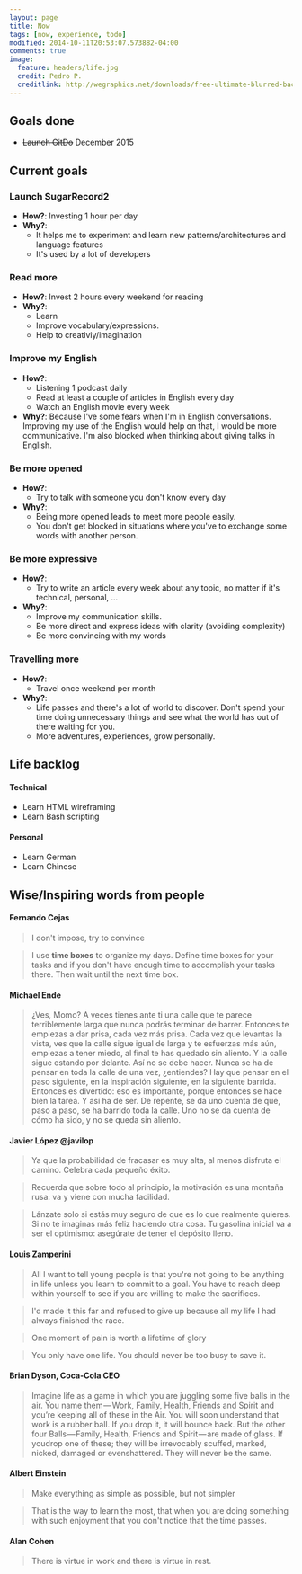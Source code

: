 ```yaml
---
layout: page
title: Now
tags: [now, experience, todo]
modified: 2014-10-11T20:53:07.573882-04:00
comments: true
image:
  feature: headers/life.jpg
  credit: Pedro P.
  creditlink: http://wegraphics.net/downloads/free-ultimate-blurred-background-pack/
---
```


## Goals done
- <strike>Launch GitDo</strike> December 2015

## Current goals

### Launch SugarRecord2
  - **How?**: Investing 1 hour per day
  - **Why?**:
    - It helps me to experiment and learn new patterns/architectures and language features
    - It's used by a lot of developers

### Read more
- **How?**: Invest 2 hours every weekend for reading
- **Why?**:
	- Learn
	- Improve vocabulary/expressions.
	- Help to creativiy/imagination

### Improve my English
- **How?**:
	- Listening 1 podcast daily
	- Read at least a couple of articles in English every day
	- Watch an English movie every week
- **Why?**: Because I've some fears when I'm in English conversations. Improving my use of the English would help on that, I would be more communicative. I'm also blocked when thinking about giving talks in English.

### Be more opened
- **How?**:
	- Try to talk with someone you don't know every day
- **Why?**:
	- Being more opened leads to meet more people easily.
	- You don't get blocked in situations where you've to exchange some words with another person.

### Be more expressive
- **How?**:
  - Try to write an article every week about any topic, no matter if it's technical, personal, ...
- **Why?**:
  - Improve my communication skills.
  - Be more direct and express ideas with clarity (avoiding complexity)
  - Be more convincing with my words

### Travelling more
- **How?**:
	- Travel once weekend per month
- **Why?**:
	- Life passes and there's a lot of world to discover. Don't spend your time doing unnecessary things and see what the world has out of there waiting for you.
	- More adventures, experiences, grow personally.

## Life backlog

#### Technical

- Learn HTML wireframing
- Learn Bash scripting

#### Personal
- Learn German
- Learn Chinese

## Wise/Inspiring words from people

#### Fernando Cejas

> I don't impose, try to convince

> I use **time boxes** to organize my days. Define time boxes for your tasks and if you don't have enough time to accomplish your tasks there. Then wait until the next time box.

#### Michael Ende

> ¿Ves, Momo? A veces tienes ante ti una calle que te parece terriblemente larga que nunca podrás terminar de barrer. Entonces te empiezas a dar prisa, cada vez más prisa. Cada vez que levantas la vista, ves que la calle sigue igual de larga y te esfuerzas más aún, empiezas a tener miedo, al final te has quedado sin aliento. Y la calle sigue estando por delante. Así no se debe hacer. Nunca se ha de pensar en toda la calle de una vez, ¿entiendes? Hay que pensar en el paso siguiente, en la inspiración siguiente, en la siguiente barrida. Entonces es divertido: eso es importante, porque entonces se hace bien la tarea. Y así ha de ser. De repente, se da uno cuenta de que, paso a paso, se ha barrido toda la calle. Uno no se da cuenta de cómo ha sido, y no se queda sin aliento.


#### Javier López @javilop
> Ya que la probabilidad de fracasar es muy alta, al menos disfruta el camino. Celebra cada pequeño éxito.

> Recuerda que sobre todo al principio, la motivación es una montaña rusa: va y viene con mucha facilidad.

> Lánzate solo si estás muy seguro de que es lo que realmente quieres. Si no te imaginas más feliz haciendo otra cosa. Tu gasolina inicial va a ser el optimismo: asegúrate de tener el depósito lleno.

#### Louis Zamperini

> All I want to tell young people is that you're not going to be anything in life unless you learn to commit to a goal. You have to reach deep within yourself to see if you are willing to make the sacrifices.

> I'd made it this far and refused to give up because all my life I had always finished the race.

> One moment of pain is worth a lifetime of glory

> You only have one life. You should never be too busy to save it.


#### Brian Dyson, Coca-Cola CEO

> Imagine life as a game in which you are juggling some five balls in the air. You name them — Work, Family, Health, Friends and Spirit and you’re keeping all of these in the Air. You will soon understand that work is a rubber ball. If you drop it, it will bounce back.
> But the other four Balls — Family, Health, Friends and Spirit — are made of glass. If youdrop one of these; they will be irrevocably scuffed, marked, nicked, damaged or evenshattered. They will never be the same.

#### Albert Einstein

> Make everything as simple as possible, but not simpler

> That is the way to learn the most, that when you are doing something with such enjoyment that you don't notice that the time passes.

#### Alan Cohen

> There is virtue in work and there is virtue in rest.

